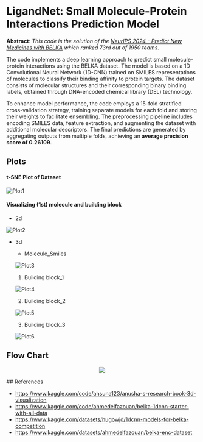# **LigandNet**: Small Molecule-Protein Interactions Prediction Model 

**Abstract**: *This code is the solution of the [NeurIPS 2024 - Predict New Medicines with BELKA](https://www.kaggle.com/competitions/leash-BELKA/overview) which ranked 73rd out of 1950 teams*. 

The code implements a deep learning approach to predict small molecule-protein interactions using the BELKA dataset. The model is based on a 1D Convolutional Neural Network (1D-CNN) trained on SMILES representations of molecules to classify their binding affinity to protein targets. The dataset consists of molecular structures and their corresponding binary binding labels, obtained through DNA-encoded chemical library (DEL) technology.

To enhance model performance, the code employs a 15-fold stratified cross-validation strategy, training separate models for each fold and storing their weights to facilitate ensembling. The preprocessing pipeline includes encoding SMILES data, feature extraction, and augmenting the dataset with additional molecular descriptors. The final predictions are generated by aggregating outputs from multiple folds, achieving an **average precision score of 0.26109**.


## Plots

#### t-SNE Plot of Dataset
![Plot1](./img/tsne_plot.png)

#### Visualizing (1st) molecule and building block
- 2d
  
![Plot2](./img/first_data_plot.png)

- 3d

  - Molecule_Smiles
    
  ![Plot3](./img/msimile.png)

  1. Building block_1
     
  ![Plot4](./img/bb1.png)

  2. Building block_2
     
  ![Plot5](./img/bb2.png)

  3. Building block_3
     
  ![Plot6](./img/bb3.png)


## Flow Chart

<p align="center">
  <img src="./img/ligandarch.png">
</p>
## References

- https://www.kaggle.com/code/ahsuna123/anusha-s-research-book-3d-visualization
- https://www.kaggle.com/code/ahmedelfazouan/belka-1dcnn-starter-with-all-data
- https://www.kaggle.com/datasets/hugowjd/1dcnn-models-for-belka-competition
- https://www.kaggle.com/datasets/ahmedelfazouan/belka-enc-dataset
